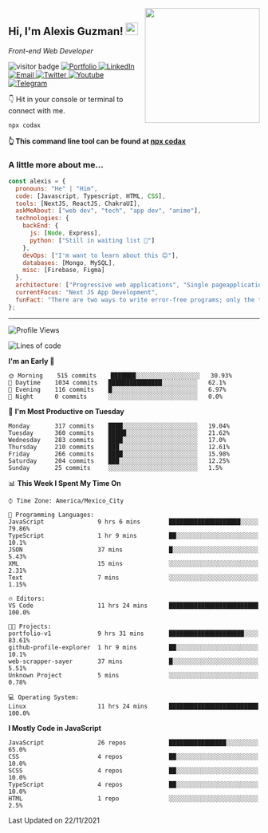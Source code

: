 <img align='right' src="https://media.giphy.com/media/M9gbBd9nbDrOTu1Mqx/giphy.gif" width="230">
<h2>Hi, I'm Alexis Guzman! <img src="https://media.giphy.com/media/hvRJCLFzcasrR4ia7z/giphy.gif" width="25px"></h2>
<p><em>Front-end Web Developer</em></p>

<p>
  <img src="https://visitor-badge.glitch.me/badge?page_id=a12989x.a12989x&left_color=black&right_color=gray" alt="visitor badge"/>
  <a href='https://codaxx.ml/' target='_blank'>
    <img alt='Portfolio' src='https://img.shields.io/badge/Portfolio-black?logo=vercel&style=flat-square'>
  </a>
  <a href='https://linkedin.com/in/codax/' target='_blank'>
    <img alt='LinkedIn' src='https://img.shields.io/badge/LinkedIn-black?logo=LinkedIn&style=flat-square'>
  </a>
  <a href='mailto:codaxtech@gmail.com' target='_blank'>
    <img alt='Email' src='https://img.shields.io/badge/Email-black?logo=Gmail&style=flat-square'>
  </a>
  <a href='https://twitter.com/__codax__' target='_blank'>
    <img alt='Twitter' src='https://img.shields.io/badge/Twitter-black?logo=Twitter&style=flat-square'>
  </a>
  <a href='https://www.youtube.com/channel/UCMY0GhV1HuX4XdbgalC77VQ' target='_blank'>
    <img alt='Youtube' src='https://img.shields.io/badge/YouTube-black?logo=Youtube&style=flat-square'>
  </a>
  <a href='https://t.me/A12989x' target='_blank'>
    <img alt='Telegram' src='https://img.shields.io/badge/Telegram-black?logo=Telegram&logoColor=ffffff&style=flat-square'>
  </a>
</p>

👇 Hit in your console or terminal to connect with me.

```bash
npx codax
```
**👆 This command line tool can be found at [npx codax](https://github.com/a12989x/npx-codax)**

<h3>A little more about me...</h3>

```javascript
const alexis = {
  pronouns: "He" | "Him",
  code: [Javascript, Typescript, HTML, CSS],
  tools: [NextJS, ReactJS, ChakraUI],
  askMeAbout: ["web dev", "tech", "app dev", "anime"],
  technologies: {
    backEnd: {
      js: [Node, Express],
      python: ["Still in waiting list 🥲"]
    },
    devOps: ["I'm want to learn about this 😊"],
    databases: [Mongo, MySQL],
    misc: [Firebase, Figma]
  },
  architecture: ["Progressive web applications", "Single pageapplications"],
  currentFocus: "Next JS App Development",
  funFact: "There are two ways to write error-free programs; only the third one works"
};
```

---

<!--START_SECTION:waka-->
![Profile Views](http://img.shields.io/badge/Profile%20Views-0-blue)

![Lines of code](https://img.shields.io/badge/From%20Hello%20World%20I%27ve%20Written-1.0%20million%20lines%20of%20code-blue)

**I'm an Early 🐤** 

```text
🌞 Morning    515 commits    ███████░░░░░░░░░░░░░░░░░░   30.93% 
🌆 Daytime    1034 commits   ███████████████░░░░░░░░░░   62.1% 
🌃 Evening    116 commits    █░░░░░░░░░░░░░░░░░░░░░░░░   6.97% 
🌙 Night      0 commits      ░░░░░░░░░░░░░░░░░░░░░░░░░   0.0%

```
📅 **I'm Most Productive on Tuesday** 

```text
Monday       317 commits    ████░░░░░░░░░░░░░░░░░░░░░   19.04% 
Tuesday      360 commits    █████░░░░░░░░░░░░░░░░░░░░   21.62% 
Wednesday    283 commits    ████░░░░░░░░░░░░░░░░░░░░░   17.0% 
Thursday     210 commits    ███░░░░░░░░░░░░░░░░░░░░░░   12.61% 
Friday       266 commits    ████░░░░░░░░░░░░░░░░░░░░░   15.98% 
Saturday     204 commits    ███░░░░░░░░░░░░░░░░░░░░░░   12.25% 
Sunday       25 commits     ░░░░░░░░░░░░░░░░░░░░░░░░░   1.5%

```


📊 **This Week I Spent My Time On** 

```text
⌚︎ Time Zone: America/Mexico_City

💬 Programming Languages: 
JavaScript               9 hrs 6 mins        ████████████████████░░░░░   79.86% 
TypeScript               1 hr 9 mins         ██░░░░░░░░░░░░░░░░░░░░░░░   10.1% 
JSON                     37 mins             █░░░░░░░░░░░░░░░░░░░░░░░░   5.43% 
XML                      15 mins             ░░░░░░░░░░░░░░░░░░░░░░░░░   2.31% 
Text                     7 mins              ░░░░░░░░░░░░░░░░░░░░░░░░░   1.15%

🔥 Editors: 
VS Code                  11 hrs 24 mins      █████████████████████████   100.0%

🐱‍💻 Projects: 
portfolio-v1             9 hrs 31 mins       █████████████████████░░░░   83.61% 
github-profile-explorer  1 hr 9 mins         ██░░░░░░░░░░░░░░░░░░░░░░░   10.1% 
web-scrapper-sayer       37 mins             █░░░░░░░░░░░░░░░░░░░░░░░░   5.51% 
Unknown Project          5 mins              ░░░░░░░░░░░░░░░░░░░░░░░░░   0.78%

💻 Operating System: 
Linux                    11 hrs 24 mins      █████████████████████████   100.0%

```

**I Mostly Code in JavaScript** 

```text
JavaScript               26 repos            ████████████████░░░░░░░░░   65.0% 
CSS                      4 repos             ██░░░░░░░░░░░░░░░░░░░░░░░   10.0% 
SCSS                     4 repos             ██░░░░░░░░░░░░░░░░░░░░░░░   10.0% 
TypeScript               4 repos             ██░░░░░░░░░░░░░░░░░░░░░░░   10.0% 
HTML                     1 repo              ░░░░░░░░░░░░░░░░░░░░░░░░░   2.5%

```



 Last Updated on 22/11/2021
<!--END_SECTION:waka-->
